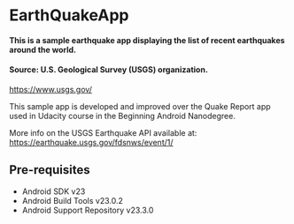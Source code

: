 # EarthQuakeApp

#### This is a sample earthquake app displaying the list of recent earthquakes around the world. 
#### Source: U.S. Geological Survey (USGS) organization.

https://www.usgs.gov/

This sample app is developed and improved over the Quake Report app used in Udacity course in the Beginning Android Nanodegree.

More info on the USGS Earthquake API available at:
https://earthquake.usgs.gov/fdsnws/event/1/

Pre-requisites
--------------

- Android SDK v23
- Android Build Tools v23.0.2
- Android Support Repository v23.3.0


